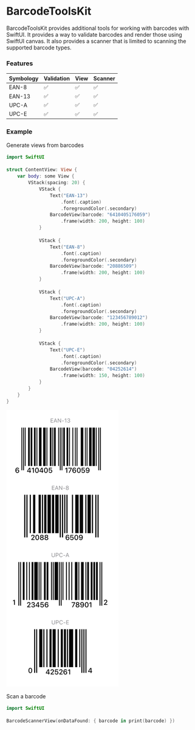 # BarcodeToolsKit

BarcodeToolsKit provides additional tools for working with barcodes with SwiftUI. It provides a way to validate barcodes and render those using SwiftUI canvas. It also provides a scanner that is limited to scanning the supported barcode types.

### Features

| Symbology | Validation | View | Scanner |
| --------- | ---------- | ---- | ------- |
| EAN-8     | ✅         | ✅   | ✅      |
| EAN-13    | ✅         | ✅   | ✅      |
| UPC-A     | ✅         | ✅   | ✅      |
| UPC-E     | ✅         | ✅   | ✅      |

### Example

Generate views from barcodes

```swift
import SwiftUI

struct ContentView: View {
    var body: some View {
        VStack(spacing: 20) {
            VStack {
                Text("EAN-13")
                    .font(.caption)
                    .foregroundColor(.secondary)
                BarcodeView(barcode: "6410405176059")
                    .frame(width: 200, height: 100)
            }

            VStack {
                Text("EAN-8")
                    .font(.caption)
                    .foregroundColor(.secondary)
                BarcodeView(barcode: "20886509")
                    .frame(width: 200, height: 100)
            }

            VStack {
                Text("UPC-A")
                    .font(.caption)
                    .foregroundColor(.secondary)
                BarcodeView(barcode: "123456789012")
                    .frame(width: 200, height: 100)
            }

            VStack {
                Text("UPC-E")
                    .font(.caption)
                    .foregroundColor(.secondary)
                BarcodeView(barcode: "04252614")
                    .frame(width: 150, height: 100)
            }
        }
    }
}
```

![Example of BarcodeToolsKit](resources/example.png)

Scan a barcode

```swift
import SwiftUI

BarcodeScannerView(onDataFound: { barcode in print(barcode) })
```
